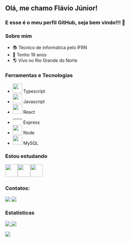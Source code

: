 ## Olá, me chamo Flávio Júnior! 
### E esse é o meu perfil GitHub, seja bem vindo!!! 👋


### Sobre mim
- 📚 Técnico de informática pelo IFRN
- 🍰 Tenho 19 anos
- 🌎 Vivo no Rio Grande do Norte

### Ferramentas e Tecnologias

- <img src="https://cdn.jsdelivr.net/gh/devicons/devicon/icons/typescript/typescript-plain.svg" width="30" height="30"/> Typescript
- <img src="https://cdn.jsdelivr.net/gh/devicons/devicon/icons/javascript/javascript-original.svg" width="30" height="30"/> Javascript
- <img src="https://cdn.jsdelivr.net/gh/devicons/devicon/icons/react/react-original.svg" width="30" height="30"/> React
- <img src="https://github.com/devicons/devicon/blob/master/icons/express/express-original-wordmark.svg" width="30" height="30"/> Express
- <img src="https://cdn.jsdelivr.net/gh/devicons/devicon/icons/nodejs/nodejs-original.svg" width="30" height="30"/> Node
- <img src="https://cdn.jsdelivr.net/gh/devicons/devicon/icons/mysql/mysql-original.svg" width="30" height="30"/> MySQL          

### Estou estudando
<img src="https://cdn.jsdelivr.net/gh/devicons/devicon/icons/nextjs/nextjs-original.svg" width="40" height="40"/><img src="https://cdn.jsdelivr.net/gh/devicons/devicon/icons/python/python-original.svg" width="40" height="40"/><img src="https://cdn.jsdelivr.net/gh/devicons/devicon/icons/java/java-original.svg" width="40" height="40"/>

### Contatos:

<div>
<a href = "mailto:flavinhoj78@gmail.com"><img src="https://img.shields.io/badge/Gmail-D14836?style=for-the-badge&logo=gmail&logoColor=white" target="_blank"></a>
<a href="https://www.linkedin.com/in/flavjr/?locale=pt_BR" target="_blank"><img src="https://img.shields.io/badge/-LinkedIn-%230077B5?style=for-the-badge&logo=linkedin&logoColor=white" target="_blank"></a>   
</div>


### Estatísticas

<div>
<a href="https://github.com/FlavioJunior2021">
<img height="180em" src="https://github-readme-stats.vercel.app/api/top-langs/?username=FlavioJunior2021&layout=compact&langs_count=7&theme=dracula"/>
<img height="180em" src="https://github-readme-stats.vercel.app/api?username=FlavioJunior2021&show_icons=true&theme=dracula&include_all_commits=true&count_private=true"/>
</div>           
          

![](https://visitor-badge.glitch.me/badge?page_id=FlavioJunior2021&left_color=gray&right_color=blueviolet&left_text=Visitantes)

